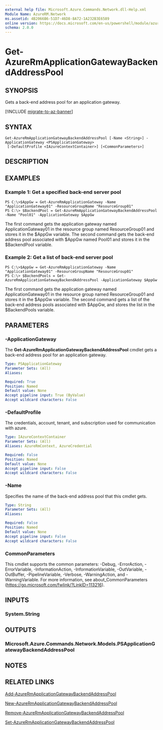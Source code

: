 ```yaml
---
external help file: Microsoft.Azure.Commands.Network.dll-Help.xml
Module Name: AzureRM.Network
ms.assetid: 4B2066B6-51D7-46D8-8A72-1A232B3E6589
online version: https://docs.microsoft.com/en-us/powershell/module/azurerm.network/get-azurermapplicationgatewaybackendaddresspool
schema: 2.0.0
---
```


# Get-AzureRmApplicationGatewayBackendAddressPool

## SYNOPSIS
Gets a back-end address pool for an application gateway.

[!INCLUDE [migrate-to-az-banner](../../includes/migrate-to-az-banner.md)]

## SYNTAX

```
Get-AzureRmApplicationGatewayBackendAddressPool [-Name <String>] -ApplicationGateway <PSApplicationGateway>
 [-DefaultProfile <IAzureContextContainer>] [<CommonParameters>]
```

## DESCRIPTION

## EXAMPLES

### Example 1: Get a specified back-end server pool
```
PS C:\>$AppGw = Get-AzureRmApplicationGateway -Name "ApplicationGateway01" -ResourceGroupName "ResourceGroup01"
PS C:\> $BackendPool = Get-AzureRmApplicationGatewayBackendAddressPool -Name "Pool01" -ApplicationGateway $AppGw
```

The first command gets the application gateway named ApplicationGateway01 in the resource group named ResourceGroup01 and stores it in the $AppGw variable.
The second command gets the back-end address pool associated with $AppGw named Pool01 and stores it in the $BackendPool variable.

### Example 2: Get a list of back-end server pool
```
PS C:\>$AppGw = Get-AzureRmApplicationGateway -Name "ApplicationGateway01" -ResourceGroupName "ResourceGroup01"
PS C:\> $BackendPools = Get-AzureRmApplicationGatewayBackendAddressPool -ApplicationGateway $AppGw
```

The first command gets the application gateway named ApplicationGateway01 in the resource group named ResourceGroup01 and stores it in the $AppGw variable.
The second command gets a list of the back-end address pools associated with $AppGw, and stores the list in the $BackendPools variable.

## PARAMETERS

### -ApplicationGateway
The **Get-AzureRmApplicationGatewayBackendAddressPool** cmdlet gets a back-end address pool for an application gateway.

```yaml
Type: PSApplicationGateway
Parameter Sets: (All)
Aliases: 

Required: True
Position: Named
Default value: None
Accept pipeline input: True (ByValue)
Accept wildcard characters: False
```

### -DefaultProfile
The credentials, account, tenant, and subscription used for communication with azure.

```yaml
Type: IAzureContextContainer
Parameter Sets: (All)
Aliases: AzureRmContext, AzureCredential

Required: False
Position: Named
Default value: None
Accept pipeline input: False
Accept wildcard characters: False
```

### -Name
Specifies the name of the back-end address pool that this cmdlet gets.

```yaml
Type: String
Parameter Sets: (All)
Aliases: 

Required: False
Position: Named
Default value: None
Accept pipeline input: False
Accept wildcard characters: False
```

### CommonParameters
This cmdlet supports the common parameters: -Debug, -ErrorAction, -ErrorVariable, -InformationAction, -InformationVariable, -OutVariable, -OutBuffer, -PipelineVariable, -Verbose, -WarningAction, and -WarningVariable. For more information, see about_CommonParameters (https://go.microsoft.com/fwlink/?LinkID=113216).

## INPUTS

### System.String

## OUTPUTS

### Microsoft.Azure.Commands.Network.Models.PSApplicationGatewayBackendAddressPool

## NOTES

## RELATED LINKS

[Add-AzureRmApplicationGatewayBackendAddressPool](./Add-AzureRmApplicationGatewayBackendAddressPool.md)

[New-AzureRmApplicationGatewayBackendAddressPool](./New-AzureRmApplicationGatewayBackendAddressPool.md)

[Remove-AzureRmApplicationGatewayBackendAddressPool](./Remove-AzureRmApplicationGatewayBackendAddressPool.md)

[Set-AzureRmApplicationGatewayBackendAddressPool](./Set-AzureRmApplicationGatewayBackendAddressPool.md)


